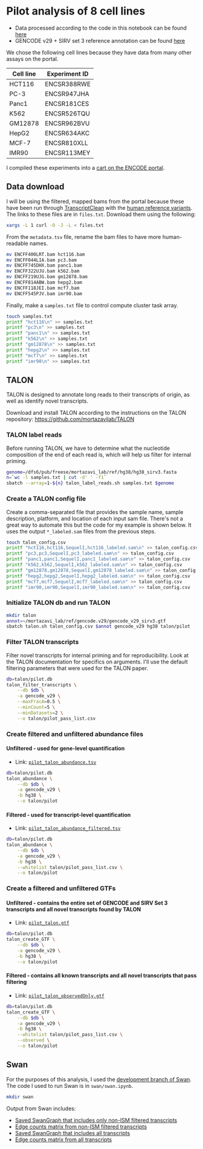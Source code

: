 # Pilot analysis of 8 cell lines

* Data processed according to the code in this notebook can be found [here](http://crick.bio.uci.edu/freese/rnawg/talon/)
* GENCODE v29 + SIRV set 3 reference annotation can be found [here](http://crick.bio.uci.edu/freese/rnawg/ref/)

We chose the following cell lines because they have data from many other assays on the portal. 

| Cell line | Experiment ID |
| ---------- | ----------- |
| HCT116  | ENCSR388RWE |
| PC-3    | ENCSR947JHA |
| Panc1   | ENCSR181CES |
| K562    | ENCSR526TQU |
| GM12878 | ENCSR962BVU |
| HepG2   | ENCSR634AKC |
| MCF-7   | ENCSR810XLL |
| IMR90   | ENCSR113MEY |

I compiled these experiments into a [cart on the ENCODE portal](https://www.encodeproject.org/carts/8487de1a-bb20-4ff8-a465-f514ec58035f/).

## Data download 

I will be using the filtered, mapped bams from the portal because these have been run through [TranscriptClean](https://github.com/mortazavilab/TranscriptClean) with the [human reference variants](https://www.encodeproject.org/files/ENCFF911UGW/). The links to these files are in `files.txt`. Download them using the following:

```bash
xargs -L 1 curl -O -J -L < files.txt
```

From the `metadata.tsv` file, rename the bam files to have more human-readable names.
```bash
mv ENCFF400LRT.bam hct116.bam
mv ENCFF044LIA.bam pc3.bam
mv ENCFF745DHX.bam panc1.bam
mv ENCFF322UJU.bam k562.bam
mv ENCFF219UJG.bam gm12878.bam
mv ENCFF814ABW.bam hepg2.bam
mv ENCFF118JEI.bam mcf7.bam
mv ENCFF545PJV.bam imr90.bam
```

Finally, make a `samples.txt` file to control compute cluster task array.
```bash
touch samples.txt
printf "hct116\n" >> samples.txt
printf "pc3\n" >> samples.txt
printf "panc1\n" >> samples.txt
printf "k562\n" >> samples.txt
printf "gm12878\n" >> samples.txt
printf "hepg2\n" >> samples.txt
printf "mcf7\n" >> samples.txt
printf "imr90\n" >> samples.txt
```

## TALON

TALON is designed to annotate long reads to their transcripts of origin, as well as identify novel transcripts.

Download and install TALON according to the instructions on the TALON repository: https://github.com/mortazavilab/TALON

### TALON label reads

Before running TALON, we have to determine what the nucleotide composition of the end of each read is, which will help us filter for internal priming.

```bash
genome=/dfs6/pub/freese/mortazavi_lab/ref/hg38/hg38_sirv3.fasta
n=`wc -l samples.txt | cut -d' ' -f1`
sbatch --array=1-${n} talon_label_reads.sh samples.txt $genome
```

<!-- 7/8/21 - Rerunning sample 5 and 8 (GM12878 and IMR90 because they failed) -->

### Create a TALON config file

Create a comma-separated file that provides the sample name, sample description, platform, and location of each input sam file. There's not a great way to automate this but the code for my example is shown below. It uses the output `*_labeled.sam` files from the previous steps.

```bash
touch talon_config.csv
printf "hct116,hct116,SequelI,hct116_labeled.sam\n" >> talon_config.csv
printf "pc3,pc3,SequelI,pc3_labeled.sam\n" >> talon_config.csv
printf "panc1,panc1,SequelI,panc1_labeled.sam\n" >> talon_config.csv
printf "k562,k562,SequelI,k562_labeled.sam\n" >> talon_config.csv
printf "gm12878,gm12878,SequelI,gm12878_labeled.sam\n" >> talon_config.csv
printf "hepg2,hepg2,SequelI,hepg2_labeled.sam\n" >> talon_config.csv
printf "mcf7,mcf7,SequelI,mcf7_labeled.sam\n" >> talon_config.csv
printf "imr90,imr90,SequelI,imr90_labeled.sam\n" >> talon_config.csv
```

### Initialize TALON db and run TALON

```bash
mkdir talon
annot=~/mortazavi_lab/ref/gencode.v29/gencode_v29_sirv3.gtf
sbatch talon.sh talon_config.csv $annot gencode_v29 hg38 talon/pilot
```

### Filter TALON transcripts

Filter novel transcripts for internal priming and for reproducibility. Look at the TALON documentation for specifics on arguments. I'll use the default filtering parameters that were used for the TALON paper.

```bash
db=talon/pilot.db
talon_filter_transcripts \
    --db $db \
    -a gencode_v29 \
    --maxFracA=0.5 \
    --minCount=5 \
    --minDatasets=2 \
    --o talon/pilot_pass_list.csv
```

### Create filtered and unfiltered abundance files

#### Unfiltered - used for gene-level quantification

* Link: [`pilot_talon_abundance.tsv`](http://crick.bio.uci.edu/freese/rnawg/talon/pilot_talon_abundance.tsv)

```bash
db=talon/pilot.db
talon_abundance \
    --db $db \
    -a gencode_v29 \
    -b hg38 \
    --o talon/pilot
```

#### Filtered - used for transcript-level quantification

* Link: [`pilot_talon_abundance_filtered.tsv`](http://crick.bio.uci.edu/freese/rnawg/talon/pilot_talon_abundance_filtered.tsv)

```bash
db=talon/pilot.db
talon_abundance \
    --db $db \
    -a gencode_v29 \
    -b hg38 \
    --whitelist talon/pilot_pass_list.csv \
    --o talon/pilot
```

### Create a filtered and unfiltered GTFs

#### Unfiltered - contains the entire set of GENCODE and SIRV Set 3 transcripts and all novel transcripts found by TALON

* Link: [`pilot_talon.gtf`](http://crick.bio.uci.edu/freese/rnawg/talon/pilot_talon.gtf)

```bash
db=talon/pilot.db
talon_create_GTF \
    --db $db \
    -a gencode_v29 \
    -b hg38 \
    --o talon/pilot
```

#### Filtered - contains all known transcripts and all novel transcripts that pass filtering

* Link: [`pilot_talon_observedOnly.gtf`](http://crick.bio.uci.edu/freese/rnawg/talon/pilot_talon_observedOnly.gtf)


```bash
db=talon/pilot.db
talon_create_GTF \
    --db $db \
    -a gencode_v29 \
    -b hg38 \
    --whitelist talon/pilot_pass_list.csv \
    --observed \
    --o talon/pilot
```

## Swan

For the purposes of this analysis, I used the [development branch of Swan](https://github.com/mortazavilab/swan_vis/tree/development/swan_vis). The code I used to run Swan is in `swan/swan.ipynb`.

```bash
mkdir swan
```

Output from Swan includes:
* [Saved SwanGraph that includes only non-ISM filtered transcripts](http://crick.bio.uci.edu/freese/rnawg/swan/swan.p)
* [Edge counts matrix from non-ISM filtered transcripts](http://crick.bio.uci.edu/freese/rnawg/swan/pilot_edge_abundance.tsv)
* [Saved SwanGraph that includes all transcripts](http://crick.bio.uci.edu/freese/rnawg/swan/swan_unfiltered.p)
* [Edge counts matrix from all transcripts](http://crick.bio.uci.edu/freese/rnawg/swan/pilot_unfiltered_edge_abundance.tsv)
